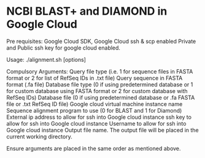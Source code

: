 # NCBI BLAST+ and DIAMOND in Google Cloud 

Pre requisites: 
Google Cloud SDK, 
Google Cloud ssh & scp enabled 
Private and Public ssh key for google cloud enabled. 

Usage: ./alignment.sh [options]

Compulsory Arguments: 
Query file type (i.e. 1 for sequence files in FASTA format or 2 for list of RefSeq IDs in .txt file)
Query sequence in FASTA format (.fa file)
Database file type (0 if using predetermined database or 1 for custom database using FASTA format or 2 for custom database with RefSeq IDs)
Database file (0 if using predetermined database or .fa FASTA file or .txt RefSeq ID file)
Google cloud virtual machine instance name 
Sequence alignment program to use (0 for BLAST and 1 for Diamond)
External ip address to allow for ssh into Google cloud instance
ssh key to allow for ssh into Google cloud instance
Username to allow for ssh into Google cloud instance 
Output file name. The output file will be placed in the current working directory. 

Ensure arguments are placed in the same order as mentioned above. 
